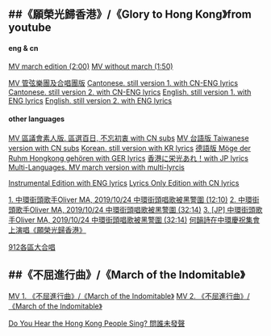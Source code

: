 ##《願榮光歸香港》/《Glory to Hong Kong》from youtube
----
#### eng & cn
[MV march edition (2:00)](https://youtu.be/YxptkMBYk2A)
[MV without march (1:50)](https://youtu.be/y7yRDOLCy4Y)

[MV 管弦樂團及合唱團版](https://youtu.be/oUIDL4SB60g)
[Cantonese. still version 1. with CN-ENG lyrics](https://youtu.be/FXGoN6xBeD0)
[Cantonese. still version 2. with CN-ENG lyrics](https://youtu.be/UaFW41tdxXY)
[English. still version 1. with ENG lyrics](https://youtu.be/jXZNOecZreY)
[English. still version 2. with ENG lyrics](https://youtu.be/6yjLlYNFKCg)


#### other languages
[MV 區議會素人版. 區選百日, 不忘初衷 with CN subs](https://youtu.be/n846HFPFziU)
[MV 台語版 Taiwanese version with CN subs](https://youtu.be/XlIgPbIksmc)
[Korean. still version with KR lyrics](https://youtu.be/3R268czrPaE)
[德語版 Möge der Ruhm Hongkong gehören with GER lyrics](https://youtu.be/4gv-MybAcUU)
[香港に栄光あれ！with JP lyrics](https://youtu.be/vmcg0GZjvCQ)
[Multi-Languages. MV march version with multi-lyrcis](https://youtu.be/7y5JOd7jWqk)


[Instrumental Edition with ENG lyrics](https://youtu.be/e1Qy-WHErOE)
[Lyrics Only Edition with CN lyrics](https://youtu.be/TvNRAefh3SE)


[1. 中環街頭歌手Oliver MA, 2019/10/24 中環街頭唱歌被黑警圍 (12:10)](https://youtu.be/AgM2tWqkw8g)
[2. 中環街頭歌手Oliver MA, 2019/10/24 中環街頭唱歌被黑警圍 (32:14)](https://youtu.be/3g-X4LFqty4)
[3. [JP] 中環街頭歌手Oliver MA, 2019/10/24 中環街頭唱歌被黑警圍 (32:14)](https://youtu.be/bhJZav1qQsc)
[何韻詩在中環慶祝集會上演唱《願榮光歸香港》](https://youtu.be/4MU8xmG9hTw)

[912各區大合唱](https://youtu.be/kKnwRtqnfv8)



##《不屈進行曲》/《March of the Indomitable》 
----
[MV 1. 《不屈進行曲》/《March of the Indomitable》](https://youtu.be/n6nm4NKYHDw)
[MV 2. 《不屈進行曲》/《March of the Indomitable》](https://youtu.be/ryqGOGig_AI)






[Do You Hear the Hong Kong People Sing? 問誰未發聲](https://youtu.be/zhQIOfDQdCo)

